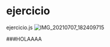 # ejercicio
ejercicio.js
![IMG_20210707_182409715](https://user-images.githubusercontent.com/98172386/151643016-d7af5f54-4ccb-4c76-aa82-a9cae09e283f.jpg)

###HOLAAAA
